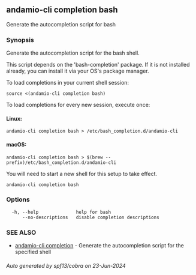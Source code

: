 ## andamio-cli completion bash

Generate the autocompletion script for bash

### Synopsis

Generate the autocompletion script for the bash shell.

This script depends on the 'bash-completion' package.
If it is not installed already, you can install it via your OS's package manager.

To load completions in your current shell session:

	source <(andamio-cli completion bash)

To load completions for every new session, execute once:

#### Linux:

	andamio-cli completion bash > /etc/bash_completion.d/andamio-cli

#### macOS:

	andamio-cli completion bash > $(brew --prefix)/etc/bash_completion.d/andamio-cli

You will need to start a new shell for this setup to take effect.


```
andamio-cli completion bash
```

### Options

```
  -h, --help              help for bash
      --no-descriptions   disable completion descriptions
```

### SEE ALSO

* [andamio-cli completion](andamio-cli_completion.md)	 - Generate the autocompletion script for the specified shell

###### Auto generated by spf13/cobra on 23-Jun-2024

